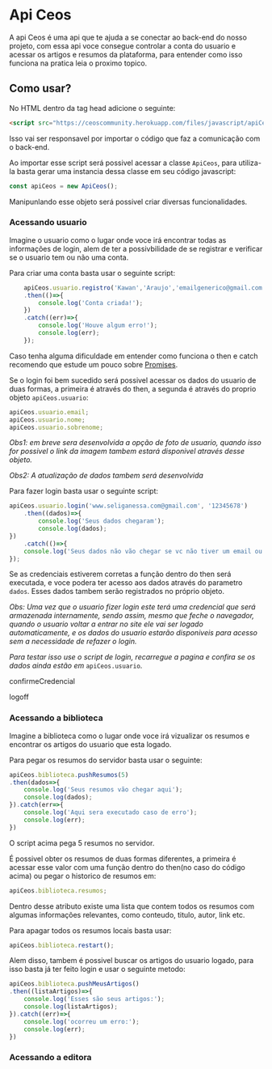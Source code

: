 # Api Ceos
A api Ceos é uma api que te ajuda a se conectar ao back-end do nosso projeto, com essa api voce consegue controlar a conta do usuario e acessar os artigos e resumos da plataforma, para entender como isso funciona na pratica leia o proximo topico.
## Como usar?
No HTML dentro da tag head adicione o seguinte:
~~~HTML
<script src="https://ceoscommunity.herokuapp.com/files/javascript/apiCeos.js"></script>
~~~
Isso vai ser responsavel por importar o código que faz a comunicação com o back-end.

Ao importar esse script será possivel acessar a classe `ApiCeos`, para utiliza-la basta gerar uma instancia dessa classe em seu código javascript:
~~~javascript
const apiCeos = new ApiCeos();
~~~
Manipunlando esse objeto será possivel criar diversas funcionalidades.

### Acessando usuario
Imagine o usuario como o lugar onde voce irá encontrar todas as informações de login, alem de ter a possivbilidade de se registrar e verificar se o usuario tem ou não uma conta.

Para criar uma conta basta usar o seguinte script:
~~~javascript
    apiCeos.usuario.registro('Kawan','Araujo','emailgenerico@gmail.com','senha123')
    .then(()=>{
        console.log('Conta criada!');
    })
    .catch((err)=>{
        console.log('Houve algum erro!');
        console.log(err);
    });
~~~

Caso tenha alguma dificuldade em entender como funciona o then e catch recomendo que estude um pouco sobre [Promises](https://www.youtube.com/watch?v=nRJhc6vXyK4&t).

Se o login foi bem sucedido será possivel acessar os dados do usuario de duas formas, a primeira é através do then, a segunda é através do proprio objeto `apiCeos.usuario`:
~~~javascript
apiCeos.usuario.email;
apiCeos.usuario.nome;
apiCeos.usuario.sobrenome;
~~~
*Obs1: em breve sera desenvolvida a opção de foto de usuario, quando isso for possivel o link da imagem tambem estará disponivel através desse objeto.*

*Obs2: A atualização de dados tambem será desenvolvida*

Para fazer login basta usar o seguinte script:
~~~javascript
apiCeos.usuario.login('www.seliganessa.com@gmail.com', '12345678')
    .then((dados)=>{
        console.log('Seus dados chegaram');
        console.log(dados);
})
    .catch(()=>{
    console.log('Seus dados não vão chegar se vc não tiver um email ou senha validos');
});
~~~

Se as credenciais estiverem corretas a função dentro do then será executada, e voce podera ter acesso aos dados através do parametro `dados`. Esses dados tambem serão registrados no próprio objeto.

*Obs: Uma vez que o usuario fizer login este terá uma credencial que será armazenada internamente, sendo assim, mesmo que feche o navegador, quando o usuario voltar a entrar no site ele vai ser logado automaticamente, e os dados do usuario estarão disponiveis para acesso  sem a necessidade de refazer o login.*

*Para testar isso use o script de login, recarregue a pagina e confira se os dados ainda estão em* `apiCeos.usuario`.

confirmeCredencial

logoff 

### Acessando a biblioteca
Imagine a biblioteca como o lugar onde voce irá vizualizar os resumos e encontrar os artigos do usuario que esta logado.

Para pegar os resumos do servidor basta usar o seguinte:
~~~javascript
apiCeos.biblioteca.pushResumos(5)
.then(dados=>{
    console.log('Seus resumos vão chegar aqui');
    console.log(dados);
}).catch(err=>{
    console.log('Aqui sera executado caso de erro');
    console.log(err);
})
~~~ 
O script acima pega 5 resumos no servidor.

É possivel obter os resumos de duas formas diferentes, a primeira é acessar esse valor com uma função dentro do then(no caso do código acima) ou pegar o historico de resumos em:
~~~javascript
apiCeos.biblioteca.resumos;
~~~
Dentro desse atributo existe uma lista que contem todos os resumos com algumas informações relevantes, como conteudo, titulo, autor, link etc.

Para apagar todos os resumos locais basta usar:
~~~javascript
apiCeos.biblioteca.restart();
~~~
Alem disso, tambem é possivel buscar os artigos do usuario logado, para isso basta já ter feito login e usar o seguinte metodo:
~~~javascript
apiCeos.biblioteca.pushMeusArtigos()
.then((listaArtigos)=>{
    console.log('Esses são seus artigos:');
    console.log(listaArtigos);
}).catch((err)=>{
    console.log('ocorreu um erro:');
    console.log(err);
})
~~~
### Acessando a editora